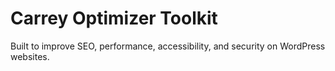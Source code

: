 # Carrey Optimizer Toolkit

Built to improve SEO, performance, accessibility, and security on WordPress websites.